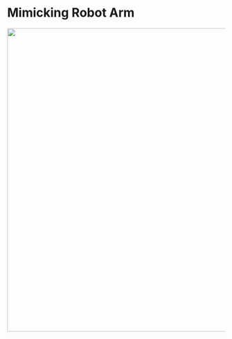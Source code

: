 # Mimicking Robot Arm

<div style="text-align: center;">
    <img src="assets/output.gif" width="700">
</div>
